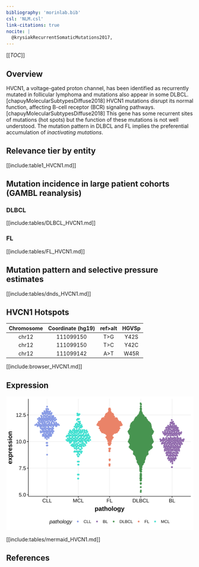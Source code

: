 ```yaml
---
bibliography: 'morinlab.bib'
csl: 'NLM.csl'
link-citations: true
nocite: |
  @krysiakRecurrentSomaticMutations2017, 
---
```

[[_TOC_]]

## Overview
HVCN1, a voltage-gated proton channel, has been identified as recurrently mutated in follicular lymphoma and mutations also appear in some DLBCL.[chapuyMolecularSubtypesDiffuse2018] HVCN1 mutations disrupt its normal function, affecting B-cell receptor (BCR) signaling pathways.[chapuyMolecularSubtypesDiffuse2018] This gene has some recurrent sites of mutations (hot spots) but the function of these mutations is not well understood. The mutation pattern in DLBCL and FL implies the preferential accumulation of *inactivating mutations*.


## Relevance tier by entity

[[include:table1_HVCN1.md]]

## Mutation incidence in large patient cohorts (GAMBL reanalysis)

### DLBCL
[[include:tables/DLBCL_HVCN1.md]]

### FL
[[include:tables/FL_HVCN1.md]]

## Mutation pattern and selective pressure estimates

[[include:tables/dnds_HVCN1.md]]


## HVCN1 Hotspots

| Chromosome |Coordinate (hg19) | ref>alt | HGVSp | 
 | :---:| :---: | :--: | :---: |
| chr12 | 111099150 | T>G | Y42S |
| chr12 | 111099150 | T>C | Y42C |
| chr12 | 111099142 | A>T | W45R |

[[include:browser_HVCN1.md]]

## Expression
![](images/gene_expression/HVCN1_by_pathology.svg)
<!-- ORIGIN: krysiakRecurrentSomaticMutations2017b -->
<!-- FL: krysiakRecurrentSomaticMutations2017b -->

[[include:tables/mermaid_HVCN1.md]]

## References

